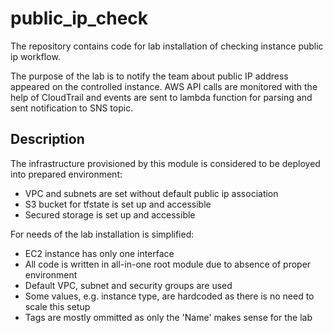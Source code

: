# public_ip_check
The repository contains code for lab installation of checking instance public ip workflow.

The purpose of the lab is to notify the team about public IP address appeared on the controlled instance. AWS API calls are monitored with the help of CloudTrail and events are sent to lambda function for parsing and sent notification to SNS topic.

## Description
The infrastructure provisioned by this module is considered to be deployed into prepared environment:
- VPC and subnets are set without default public ip association
- S3 bucket for tfstate is set up and accessible
- Secured storage is set up and accessible

For needs of the lab installation is simplified:
- EC2 instance has only one interface
- All code is written in all-in-one root module due to absence of proper environment
- Default VPC, subnet and security groups are used
- Some values, e.g. instance type, are hardcoded as there is no need to scale this setup
- Tags are mostly ommitted as only the 'Name' makes sense for the lab